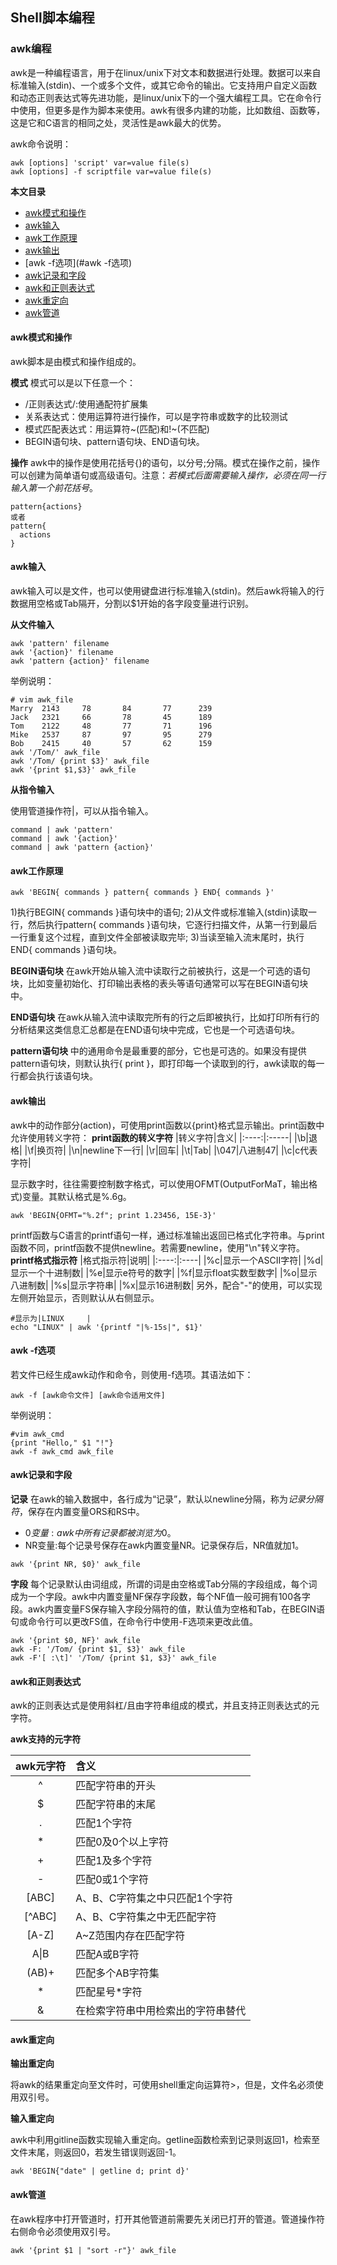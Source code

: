 ## Shell脚本编程

### awk编程

awk是一种编程语言，用于在linux/unix下对文本和数据进行处理。数据可以来自标准输入(stdin)、一个或多个文件，或其它命令的输出。它支持用户自定义函数和动态正则表达式等先进功能，是linux/unix下的一个强大编程工具。它在命令行中使用，但更多是作为脚本来使用。awk有很多内建的功能，比如数组、函数等，这是它和C语言的相同之处，灵活性是awk最大的优势。

awk命令说明：
```
awk [options] 'script' var=value file(s)
awk [options] -f scriptfile var=value file(s)
```
**本文目录**

+ [awk模式和操作](#awk模式和操作)
+ [awk输入](#awk输入)
+ [awk工作原理](#awk工作原理)
+ [awk输出](#awk输出)
+ [awk -f选项](#awk -f选项)
+ [awk记录和字段](#awk记录和字段)
+ [awk和正则表达式](#awk和正则表达式)
+ [awk重定向](#awk重定向)
+ [awk管道](#awk管道)

#### awk模式和操作

awk脚本是由模式和操作组成的。

**模式**
模式可以是以下任意一个：
+ /正则表达式/:使用通配符扩展集
+ 关系表达式：使用运算符进行操作，可以是字符串或数字的比较测试
+ 模式匹配表达式：用运算符~(匹配)和!~(不匹配)
+ BEGIN语句块、pattern语句块、END语句块。

**操作**
awk中的操作是使用花括号{}的语句，以分号;分隔。模式在操作之前，操作可以创建为简单语句或高级语句。注意：_若模式后面需要输入操作，必须在同一行输入第一个前花括号_。
```
pattern{actions}
或者
pattern{
  actions
}
```

#### awk输入

awk输入可以是文件，也可以使用键盘进行标准输入(stdin)。然后awk将输入的行数据用空格或Tab隔开，分割以$1开始的各字段变量进行识别。

**从文件输入**

```
awk 'pattern' filename
awk '{action}' filename
awk 'pattern {action}' filename
```
举例说明：
```
# vim awk_file
Marry  2143     78       84       77      239
Jack   2321     66       78       45      189
Tom    2122     48       77       71      196
Mike   2537     87       97       95      279
Bob    2415     40       57       62      159
awk '/Tom/' awk_file
awk '/Tom/ {print $3}' awk_file
awk '{print $1,$3}' awk_file
```


**从指令输入**

使用管道操作符|，可以从指令输入。
```
command | awk 'pattern'
command | awk '{action}'
command | awk 'pattern {action}'
```

#### awk工作原理

```
awk 'BEGIN{ commands } pattern{ commands } END{ commands }'
```

1)执行BEGIN{ commands }语句块中的语句;
2)从文件或标准输入(stdin)读取一行，然后执行pattern{ commands }语句块，它逐行扫描文件，从第一行到最后一行重复这个过程，直到文件全部被读取完毕;
3)当读至输入流末尾时，执行END{ commands }语句块。

**BEGIN语句块** 在awk开始从输入流中读取行之前被执行，这是一个可选的语句块，比如变量初始化、打印输出表格的表头等语句通常可以写在BEGIN语句块中。

**END语句块** 在awk从输入流中读取完所有的行之后即被执行，比如打印所有行的分析结果这类信息汇总都是在END语句块中完成，它也是一个可选语句块。

**pattern语句块** 中的通用命令是最重要的部分，它也是可选的。如果没有提供pattern语句块，则默认执行{ print }，即打印每一个读取到的行，awk读取的每一行都会执行该语句块。


#### awk输出

awk中的动作部分(action)，可使用print函数以{print}格式显示输出。print函数中允许使用转义字符：
**print函数的转义字符**
|转义字符|含义|
|:----:|:-----|
|\b|退格|
|\f|换页符|
|\n|newline下一行|
|\r|回车|
|\t|Tab|
|\047|八进制47|
|\c|c代表字符|

显示数字时，往往需要控制数字格式，可以使用OFMT(OutputForMaT，输出格式)变量。其默认格式是%.6g。
```
awk 'BEGIN{OFMT="%.2f"; print 1.23456, 15E-3}'
```

printf函数与C语言的printf语句一样，通过标准输出返回已格式化字符串。与print函数不同，printf函数不提供newline。若需要newline，使用"\n"转义字符。
**printf格式指示符**
|格式指示符|说明|
|:----:|:----|
|%c|显示一个ASCII字符|
|%d|显示一个十进制数|
|%e|显示e符号的数字|
|%f|显示float实数型数字|
|%o|显示八进制数|
|%s|显示字符串|
|%x|显示16进制数|
另外，配合"-"的使用，可以实现左侧开始显示，否则默认从右侧显示。
```
#显示为|LINUX     |
echo "LINUX" | awk '{printf "|%-15s|", $1}'
```

#### awk -f选项

若文件已经生成awk动作和命令，则使用-f选项。其语法如下：
```
awk -f [awk命令文件] [awk命令适用文件]
```
举例说明：
```
#vim awk_cmd
{print "Hello," $1 "!"}
awk -f awk_cmd awk_file
```

#### awk记录和字段

**记录**
在awk的输入数据中，各行成为“记录”，默认以newline分隔，称为*记录分隔符*，保存在内置变量ORS和RS中。
+ $0变量:awk中所有记录都被浏览为$0。  
+ NR变量:每个记录号保存在awk内置变量NR。记录保存后，NR值就加1。
```
awk '{print NR, $0}' awk_file
```
 **字段**
 每个记录默认由词组成，所谓的词是由空格或Tab分隔的字段组成，每个词成为一个字段。awk中内置变量NF保存字段数，每个NF值一般可拥有100各字段。awk内置变量FS保存输入字段分隔符的值，默认值为空格和Tab，在BEGIN语句或命令行可以更改FS值，在命令行中使用-F选项来更改此值。
 ```
 awk '{print $0, NF}' awk_file
 awk -F: '/Tom/ {print $1, $3}' awk_file
 awk -F'[ :\t]' '/Tom/ {print $1, $3}' awk_file
 ```

#### awk和正则表达式

awk的正则表达式是使用斜杠/且由字符串组成的模式，并且支持正则表达式的元字符。

**awk支持的元字符**

|awk元字符|含义|
|:----:|:----|
|^|匹配字符串的开头|
|$|匹配字符串的末尾|
|.|匹配1个字符|
|*|匹配0及0个以上字符|
|+|匹配1及多个字符|
|-|匹配0或1个字符|
|[ABC]|A、B、C字符集之中只匹配1个字符|
|[^ABC]|A、B、C字符集之中无匹配字符|
|[A-Z]|A~Z范围内存在匹配字符|
|A&#124;B|匹配A或B字符|
|(AB)+|匹配多个AB字符集|
|\*|匹配星号*字符|
|&|在检索字符串中用检索出的字符串替代|

#### awk重定向

**输出重定向**

将awk的结果重定向至文件时，可使用shell重定向运算符>，但是，文件名必须使用双引号。

**输入重定向**

awk中利用gitline函数实现输入重定向。getline函数检索到记录则返回1，检索至文件末尾，则返回0，若发生错误则返回-1。
```
awk 'BEGIN{"date" | getline d; print d}'
```

#### awk管道

在awk程序中打开管道时，打开其他管道前需要先关闭已打开的管道。管道操作符右侧命令必须使用双引号。
```
awk '{print $1 | "sort -r"}' awk_file

```
